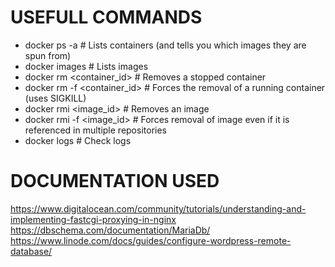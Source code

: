 # USEFULL COMMANDS

- docker ps -a                # Lists containers (and tells you which images they are spun from)
- docker images               # Lists images 
- docker rm <container_id>    # Removes a stopped container
- docker rm -f <container_id> # Forces the removal of a running container (uses SIGKILL)
- docker rmi <image_id>       # Removes an image 
- docker rmi -f <image_id>    # Forces removal of image even if it is referenced in multiple repositories
- docker logs <service>       # Check logs


# DOCUMENTATION USED

https://www.digitalocean.com/community/tutorials/understanding-and-implementing-fastcgi-proxying-in-nginx
https://dbschema.com/documentation/MariaDb/
https://www.linode.com/docs/guides/configure-wordpress-remote-database/

